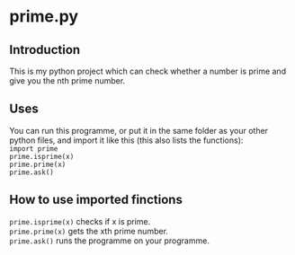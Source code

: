# prime.py
## Introduction
This is my python project which can check whether a number is prime and give you the nth prime number.
## Uses
You can run this programme, or put it in the same folder as your other python files, and import it like this (this also lists the functions):<br/>
``import prime``<br/>
``prime.isprime(x)``<br/>
``prime.prime(x)``<br/>
``prime.ask()``<br/>
## How to use imported finctions
``prime.isprime(x)`` checks if x is prime.<br/>
``prime.prime(x)`` gets the xth prime number.<br/>
``prime.ask()`` runs the programme on your programme.
